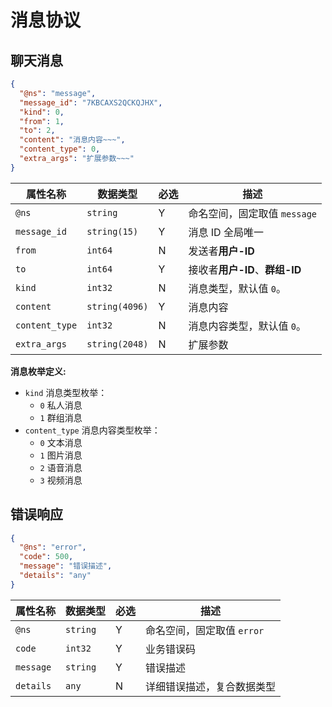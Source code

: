 # 消息协议

## 聊天消息

```json
{
  "@ns": "message",
  "message_id": "7KBCAXS2QCKQJHX",
  "kind": 0,
  "from": 1,
  "to": 2,
  "content": "消息内容~~~",
  "content_type": 0,
  "extra_args": "扩展参数~~~"
}
```

| 属性名称 | 数据类型 | 必选 | 描述 |
| --- | --- | --- | --- |
| `@ns` | `string` | Y | 命名空间，固定取值 `message` |
| `message_id` | `string(15)` | Y | 消息 ID 全局唯一 |
| `from` | `int64` | N | 发送者**用户-ID** |
| `to` | `int64` |Y | 接收者**用户-ID**、**群组-ID** |
| `kind` | `int32` | N | 消息类型，默认值 `0`。 |
| `content` | `string(4096)` | Y | 消息内容 |
| `content_type` | `int32` | N | 消息内容类型，默认值 `0`。 |
| `extra_args` | `string(2048)` | N | 扩展参数 |

**消息枚举定义:**
- `kind` 消息类型枚举：
  - `0` 私人消息
  - `1` 群组消息
- `content_type` 消息内容类型枚举：
  - `0` 文本消息
  - `1` 图片消息
  - `2` 语音消息
  - `3` 视频消息

## 错误响应

```json
{
  "@ns": "error",
  "code": 500,
  "message": "错误描述",
  "details": "any"
}
```

| 属性名称 | 数据类型 | 必选 | 描述 |
| --- | --- | --- | --- |
| `@ns` | `string` | Y | 命名空间，固定取值 `error` |
| `code` | `int32` | Y | 业务错误码 |
| `message` | `string` | Y | 错误描述 |
| `details` | `any` | N | 详细错误描述，复合数据类型 |
